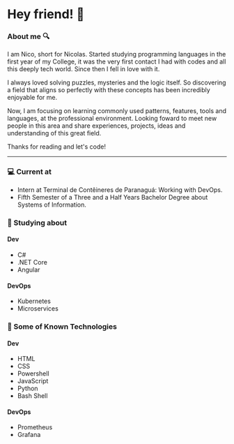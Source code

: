 # Hey friend! 👋

### About me 🔍

I am Nico, short for Nicolas. Started studying programming languages in the first year of my College, it was the very first contact I had with codes and all this deeply tech world. Since then I fell in love with it. 

I always loved solving puzzles, mysteries and the logic itself. So discovering a field that aligns so perfectly with these concepts has been incredibly enjoyable for me. 

Now, I am focusing on learning commonly used patterns, features, tools and languages, at the professional environment. Looking foward to meet new people in this area and share experiences, projects, ideas and understanding of this great field. 

Thanks for reading and let's code!

---

### 💻 Current at

- Intern at Terminal de Contêineres de Paranaguá: Working with DevOps.
- Fifth Semester of a Three and a Half Years Bachelor Degree about Systems of Information.

### 📖 Studying about

#### Dev

- C#
- .NET Core
- Angular

#### DevOps

- Kubernetes
- Microservices

### 👾 Some of Known Technologies 

#### Dev
- HTML
- CSS
- Powershell
- JavaScript
- Python
- Bash Shell

#### DevOps

- Prometheus
- Grafana
<!--
**nick27liberatto/nick27liberatto** is a ✨ _special_ ✨ repository because its `README.md` (this file) appears on your GitHub profile.

Here are some ideas to get you started:

- 🔭 I’m currently working on ...
- 🌱 I’m currently learning ...
- 👯 I’m looking to collaborate on ...
- 🤔 I’m looking for help with ...
- 💬 Ask me about ...
- 📫 How to reach me: ...
- 😄 Pronouns: ...
- ⚡ Fun fact: ...
-->
